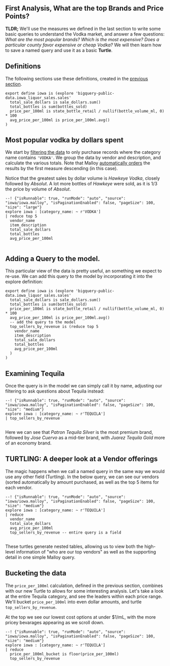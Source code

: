 ## First Analysis, What are the top Brands and Price Points?

**TLDR;** We'll use the measures we defined in the last section to write some basic queries to understand the Vodka market, and answer a few questions:  *What are the most popular brands?  Which is the most expensive?  Does a particular county favor expensive or cheap Vodka?*  We will then learn how to save a named query and use it as a basic **Turtle**.

## Definitions
The following sections use these definitions, created in the [previous
section](step2.md).

```malloy
export define iowa is (explore 'bigquery-public-data.iowa_liquor_sales.sales'
  total_sale_dollars is sale_dollars.sum()
  total_bottles is sum(bottles_sold)
  price_per_100ml is state_bottle_retail / nullif(bottle_volume_ml, 0) * 100
  avg_price_per_100ml is price_per_100ml.avg()
)
```

## Most popular vodka by dollars spent
We start by  [filtering the data](../../language/filters.md) to only purchase records where the category name contains `'VODKA'`.  We group the data by vendor and description, and calculate the various totals. Note that Malloy [automatically orders](../../patterns/order_by.md) the results by the first measure descending (in this case).

Notice that the greatest sales by dollar volume is *Hawkeye Vodka*, closely followed by *Absolut*.  A lot more bottles of *Hawkeye* were sold, as it is 1/3 the price by volume of *Absolut*.

```malloy
--! {"isRunnable": true, "runMode": "auto", "source": "iowa/iowa.malloy", "isPaginationEnabled": false, "pageSize": 100, "size": "large"}
explore iowa : [category_name: ~ r'VODKA']
| reduce top 5
  vendor_name
  item_description
  total_sale_dollars
  total_bottles
  avg_price_per_100ml
  
```

## Adding a Query to the model.
This particular view of the data is pretty useful, an something we expect to re-use.  We can add this query to the model by incorporating it into the explore definition:

```malloy
export define iowa is (explore 'bigquery-public-data.iowa_liquor_sales.sales'
  total_sale_dollars is sale_dollars.sum()
  total_bottles is sum(bottles_sold)
  price_per_100ml is state_bottle_retail / nullif(bottle_volume_ml, 0) * 100
  avg_price_per_100ml is price_per_100ml.avg()
  -- add the query to the model
  top_sellers_by_revenue is (reduce top 5 
    vendor_name
    item_description
    total_sale_dollars
    total_bottles
    avg_price_per_100ml
  )
)
```

## Examining Tequila

Once the query is in the model we can simply call it by name, adjusting our filtering to ask questions about Tequila instead: 


```malloy
--! {"isRunnable": true, "runMode": "auto", "source": "iowa/iowa.malloy", "isPaginationEnabled": false, "pageSize": 100, "size": "medium"}
explore iowa : [category_name: ~ r'TEQUILA']
| top_sellers_by_revenue
  
```

Here we can see that *Patron Tequila Silver* is the most premium brand, followed by *Jose Cuervo* as a mid-tier  brand, with *Juarez Tequila Gold* more of an economy brand.

## TURTLING: A deeper look at a Vendor offerings
The magic happens when we call a named query in the same way we would use any other field (Turtling). In the below query, we can see our vendors (sorted automatically by amount purchased, as well as the top 5 items for each vendor.


```malloy
--! {"isRunnable": true, "runMode": "auto", "source": "iowa/iowa.malloy", "isPaginationEnabled": false, "pageSize": 100, "size": "medium"}
explore iowa : [category_name: ~ r'TEQUILA']
| reduce
  vendor_name
  total_sale_dollars
  avg_price_per_100ml
  top_sellers_by_revenue -- entire query is a field
  
```

These turtles generate nested tables, allowing us to view both the high-level information of "who are our top vendors" as well as the supporting detail in one simple Malloy query. 

## Bucketing the data
The `price_per_100ml` calculation, defined in the previous section, combines with our new Turtle to allows for some interesting analysis. Let's take a look at the entire Tequila category, and see the leaders within each price range.  We'll bucket `price_per_100ml` into even dollar amounts, and turtle `top_sellers_by_revenue`.

At the top we see our lowest cost options at under $1/mL, with the more pricey bevarages appearing as we scroll down.

```malloy
--! {"isRunnable": true, "runMode": "auto", "source": "iowa/iowa.malloy", "isPaginationEnabled": false, "pageSize": 100, "size": "medium"}
explore iowa : [category_name: ~ r'TEQUILA']
| reduce
  price_per_100ml_bucket is floor(price_per_100ml)
  top_sellers_by_revenue
  
```

